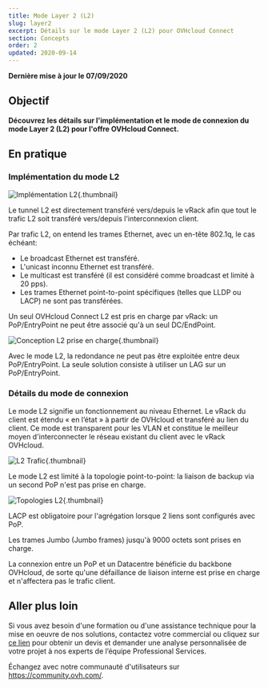 ```yaml
---
title: Mode Layer 2 (L2)
slug: layer2
excerpt: Détails sur le mode Layer 2 (L2) pour OVHcloud Connect
section: Concepts
order: 2
updated: 2020-09-14
---
```

**Dernière mise à jour le 07/09/2020**

## Objectif

**Découvrez les détails sur l'implémentation et le mode de connexion du mode Layer 2 (L2) pour l'offre OVHcloud Connect.**

## En pratique

### Implémentation du mode L2

![Implémentation L2](images/occ-l2-implementation.png){.thumbnail}

Le tunnel L2 est directement transféré vers/depuis le vRack afin que tout le trafic L2 soit transféré vers/depuis l'interconnexion client.

Par trafic L2, on entend les trames Ethernet, avec un en-tête 802.1q, le cas échéant:

* Le broadcast Ethernet est transféré.
* L'unicast inconnu Ethernet est transféré.
* Le multicast est transféré (il est considéré comme broadcast et limité à 20 pps).
* Les trames Ethernet point-to-point spécifiques (telles que LLDP ou LACP) ne sont pas transférées.

Un seul OVHcloud Connect L2 est pris en charge par vRack: un PoP/EntryPoint ne peut être associé qu'à un seul DC/EndPoint.

![Conception L2 prise en charge](images/occ-l2-supported-unsupported.png){.thumbnail}

Avec le mode L2, la redondance ne peut pas être exploitée entre deux PoP/EntryPoint. La seule solution consiste à utiliser un LAG sur un PoP/EntryPoint.

### Détails du mode de connexion

Le mode L2 signifie un fonctionnement au niveau Ethernet. Le vRack du client est étendu « en l’état » à partir de OVHcloud et transféré au lien du client. Ce mode est transparent pour les VLAN et constitue le meilleur moyen d'interconnecter le réseau existant du client avec le vRack OVHcloud.

![L2 Trafic](images/occ-l2-trafic.png){.thumbnail}

Le mode L2 est limité à la topologie point-to-point: la liaison de backup via un second PoP n'est pas prise en charge.

![Topologies L2](images/occ-l2-topologies.png){.thumbnail}

LACP est obligatoire pour l'agrégation lorsque 2 liens sont configurés avec PoP.

Les trames Jumbo (Jumbo frames) jusqu'à 9000 octets sont prises en charge.

La connexion entre un PoP et un Datacentre bénéficie du backbone OVHcloud, de sorte qu'une défaillance de liaison interne est prise en charge et n'affectera pas le trafic client.

## Aller plus loin

Si vous avez besoin d'une formation ou d'une assistance technique pour la mise en oeuvre de nos solutions, contactez votre commercial ou cliquez sur [ce lien](https://www.ovhcloud.com/fr/professional-services/) pour obtenir un devis et demander une analyse personnalisée de votre projet à nos experts de l’équipe Professional Services.

Échangez avec notre communauté d'utilisateurs sur <https://community.ovh.com/>.
